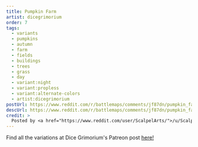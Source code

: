 ```yaml
---
title: Pumpkin Farm
artist: dicegrimorium
order: 7
tags:
  - variants
  - pumpkins
  - autumn
  - farm
  - fields
  - buildings
  - trees
  - grass
  - day
  - variant:night
  - variant:propless
  - variant:alternate-colors
  - artist:dicegrimorium
postUrl: https://www.reddit.com/r/battlemaps/comments/jf87dn/pumpkin_farm_battle_map_23x30/
descUrl: https://www.reddit.com/r/battlemaps/comments/jf87dn/pumpkin_farm_battle_map_23x30/g9iq30y/
credit: >
  Posted by <a href="https://www.reddit.com/user/ScalpelArts/">/u/ScalpelArts</a> to <a href="https://www.reddit.com/r/battlemaps/">/r/battlemaps</a> in Oct, 2020. <br/> Please support the artist on <a href="https://www.patreon.com/dicegrimorium">Patreon</a> and follow them on <a href="https://www.instagram.com/dicegrimorium/">Instagram</a>, <a href="https://twitter.com/DiceGrimorium">Twitter</a>
---
```

Find all the variations at Dice Grimorium's Patreon post <a href="https://www.patreon.com/posts/pumpkin-farm-42985810" title="Pumpkin Farm on Dice Grimorium's Patreon">here!</a>
